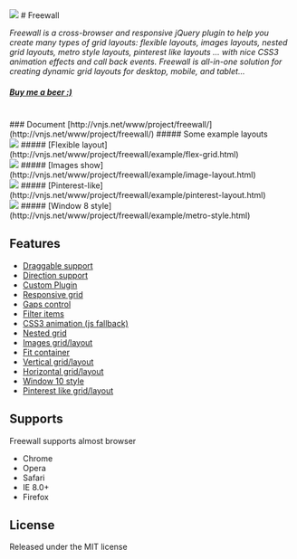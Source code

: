 <img src='https://raw.github.com/kombai/freewall/master/i/freewall.jpg'>
# Freewall

_Freewall is a cross-browser and responsive jQuery plugin to help you create many types of grid layouts: flexible layouts, images layouts, nested grid layouts, metro style layouts, pinterest like layouts ... with nice CSS3 animation effects and call back events. Freewall is all-in-one solution for creating dynamic grid layouts for desktop, mobile, and tablet..._
##### [Buy me a beer :)](https://www.paypal.com/cgi-bin/webscr?cmd=_s-xclick&hosted_button_id=SZSGB3GJ3T4VU)
<br>
### Document [http://vnjs.net/www/project/freewall/](http://vnjs.net/www/project/freewall/)
##### Some example layouts
<br>
<img src='https://raw.github.com/kombai/freewall/master/i/flex.png'>
##### [Flexible layout](http://vnjs.net/www/project/freewall/example/flex-grid.html)
<br>
<img src='https://raw.github.com/kombai/freewall/master/i/image.png'>
##### [Images show](http://vnjs.net/www/project/freewall/example/image-layout.html)
<br>
<img src='https://raw.github.com/kombai/freewall/master/i/pinterest.png'>
##### [Pinterest-like](http://vnjs.net/www/project/freewall/example/pinterest-layout.html)
<br>
<img src='https://raw.github.com/kombai/freewall/master/i/metro.png'>
##### [Window 8 style](http://vnjs.net/www/project/freewall/example/metro-style.html)

## Features
* [Draggable support](http://vnjs.net/www/project/freewall/example/draggable.html)
* [Direction support](http://vnjs.net/www/project/freewall/example/direction.html)
* [Custom Plugin](http://vnjs.net/www/project/freewall/example/centering-grid.html)
* [Responsive grid](http://vnjs.net/www/project/freewall/)
* [Gaps control](http://vnjs.net/www/project/freewall/404.html)
* [Filter items](http://vnjs.net/www/project/freewall/example/demo-filter.html)
* [CSS3 animation (js fallback)](http://vnjs.net/www/project/freewall/example/css-animate.html)
* [Nested grid](http://vnjs.net/www/project/freewall/example/nested-grid.html)
* [Images grid/layout](http://vnjs.net/www/project/freewall/example/image-layout.html)
* [Fit container](http://vnjs.net/www/project/freewall/example/fit-zone.html)
* [Vertical grid/layout](http://vnjs.net/www/project/freewall/)
* [Horizontal grid/layout](http://vnjs.net/www/project/freewall/example/fit-height.html)
* [Window 10 style](http://vnjs.net/www/project/freewall/example/metro-style.html)
* [Pinterest like grid/layout](http://vnjs.net/www/project/freewall/example/pinterest-layout.html)

## Supports
Freewall supports almost browser
* Chrome
* Opera
* Safari
* IE 8.0+
* Firefox

## License
Released under the MIT license
